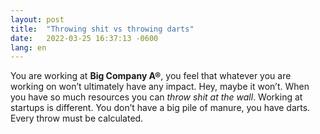 ```yaml
---
layout: post
title:  "Throwing shit vs throwing darts"
date:   2022-03-25 16:37:13 -0600
lang: en
---
```


You are working at <b>Big Company A®</b>, you feel that whatever you are working on won’t ultimately have any impact. Hey, maybe it won’t. When you have so much resources you can <i>throw shit at the wall</i>. Working at startups is different. You don’t have a big pile of manure, you have darts. Every throw must be calculated.
